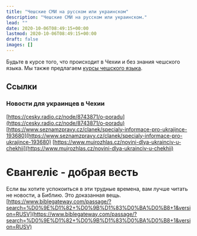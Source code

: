 ```yaml
---
title: "Чешские СМИ на русском или украинском"
description: "Чешские СМИ на русском или украинском."
lead: ""
date: 2020-10-06T08:49:15+00:00
lastmod: 2020-10-06T08:49:15+00:00
draft: false
images: []
---
```

Будьте в курсе того, что происходит в Чехии и без знания чешского языка. Мы также предлагаем [курсы чешского языка](/ru/docs/education/czech/).
## Ссылки

### Новости для украинцев в Чехии

[https://cesky.radio.cz/node/8743871/o-poradu](https://cesky.radio.cz/node/8743871/o-poradu)
[https://www.seznamzpravy.cz/clanek/specialy-informace-pro-ukrajince-193680](https://www.seznamzpravy.cz/clanek/specialy-informace-pro-ukrajince-193680)
[https://www.mujrozhlas.cz/novini-dlya-ukrainciv-u-chekhii](https://www.mujrozhlas.cz/novini-dlya-ukrainciv-u-chekhii)

# Євангеліє - добрая весть
Если вы хотите успокоиться в эти трудные времена, вам лучше читать не новости, а Библию. Это доказанная вещь.  
[https://www.biblegateway.com/passage/?search=%D0%9E%D1%82+%D0%9B%D1%83%D0%BA%D0%B8+1&version=RUSV](https://www.biblegateway.com/passage/?search=%D0%9E%D1%82+%D0%9B%D1%83%D0%BA%D0%B8+1&version=RUSV)